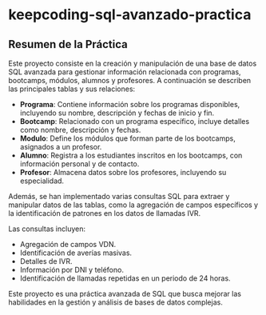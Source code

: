 # keepcoding-sql-avanzado-practica

## Resumen de la Práctica

Este proyecto consiste en la creación y manipulación de una base de datos SQL avanzada para gestionar información relacionada con programas, bootcamps, módulos, alumnos y profesores. A continuación se describen las principales tablas y sus relaciones:

- **Programa**: Contiene información sobre los programas disponibles, incluyendo su nombre, descripción y fechas de inicio y fin.
- **Bootcamp**: Relacionado con un programa específico, incluye detalles como nombre, descripción y fechas.
- **Modulo**: Define los módulos que forman parte de los bootcamps, asignados a un profesor.
- **Alumno**: Registra a los estudiantes inscritos en los bootcamps, con información personal y de contacto.
- **Profesor**: Almacena datos sobre los profesores, incluyendo su especialidad.

Además, se han implementado varias consultas SQL para extraer y manipular datos de las tablas, como la agregación de campos específicos y la identificación de patrones en los datos de llamadas IVR.

Las consultas incluyen:
- Agregación de campos VDN.
- Identificación de averías masivas.
- Detalles de IVR.
- Información por DNI y teléfono.
- Identificación de llamadas repetidas en un periodo de 24 horas.

Este proyecto es una práctica avanzada de SQL que busca mejorar las habilidades en la gestión y análisis de bases de datos complejas.